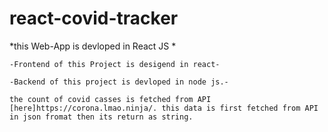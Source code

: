 # react-covid-tracker
*this Web-App is devloped in React JS *
    
    -Frontend of this Project is desigend in react-
    
    -Backend of this project is devloped in node js.-

    the count of covid casses is fetched from API [here]https://corona.lmao.ninja/. this data is first fetched from API in json fromat then its return as string. 
